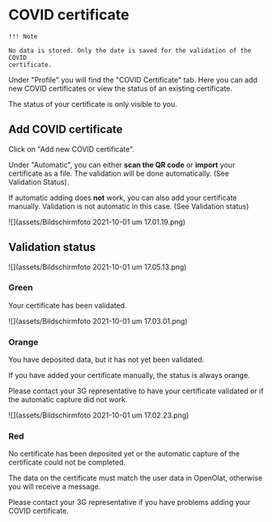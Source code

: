 # COVID certificate

    !!! Note

    No data is stored. Only the date is saved for the validation of the COVID
    certificate.

Under "Profile" you will find the "COVID Certificate" tab. Here you can add new COVID certificates or view the status of an existing certificate.

The status of your certificate is only visible to you.



## Add COVID certificate

Click on "Add new COVID certificate".

Under "Automatic", you can either **scan the QR code** or **import** your
certificate as a file. The validation will be done automatically. (See
Validation Status).

If automatic adding does **not** work, you can also add your certificate
manually. Validation is not automatic in this case. (See Validation status)

  

![](assets/Bildschirmfoto 2021-10-01 um 17.01.19.png)

## Validation status

![](assets/Bildschirmfoto 2021-10-01 um 17.05.13.png)

  

### Green

Your certificate has been validated.

![](assets/Bildschirmfoto 2021-10-01 um 17.03.01.png)

### Orange

You have deposited data, but it has not yet been validated.

If you have added your certificate manually, the status is always orange.

Please contact your 3G representative to have your certificate validated or if
the automatic capture did not work.

![](assets/Bildschirmfoto 2021-10-01 um 17.02.23.png)

### Red

No certificate has been deposited yet or the automatic capture of the
certificate could not be completed.

The data on the certificate must match the user data in OpenOlat, otherwise
you will receive a message.

Please contact your 3G representative if you have problems adding your COVID
certificate.

